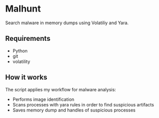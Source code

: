# Malhunt

Search malware in memory dumps using Volatiliy and Yara.

## Requirements 

- Python
- git
- volatility

## How it works

The script applies my workflow for malware analysis:

- Performs image identification
- Scans processes with yara rules in order to find suspicious artifacts
- Saves memory dump and handles of suspicious processes
